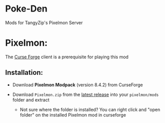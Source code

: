 # Poke-Den
Mods for TangyZip's Pixelmon Server

# Pixelmon:

The [Curse Forge](https://download.curseforge.com/) client is a prerequisite for playing this mod

## Installation:

* Download **Pixelmon Modpack** (version 8.4.2) from CurseForge 

* Download `Pixelmon.zip` from the [latest release](https://github.com/tangyzip/Poke-Den/releases/tag/v1.0.0) into your `pixelmon/mods` folder and extract

  * Not sure where the folder is installed? You can right click and "open folder" on the installed Pixelmon mod in curseforge
